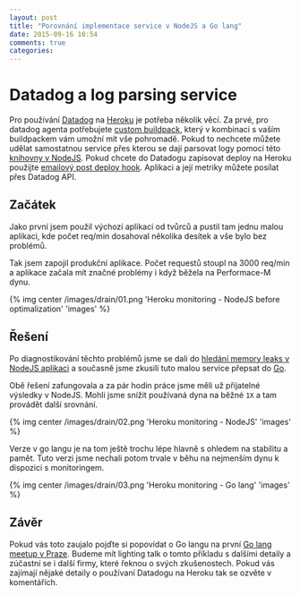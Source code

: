 ```yaml
---
layout: post
title: "Porovnání implementace service v NodeJS a Go lang"
date: 2015-09-16 10:54
comments: true
categories:
---
```


# Datadog a log parsing service

Pro používání [Datadog](https://www.datadoghq.com/) na [Heroku](https://heroku.com) je potřeba několik věcí.
Za prvé, pro datadog agenta potřebujete [custom buildpack](https://github.com/miketheman/heroku-buildpack-datadog.git), který v kombinaci s vaším buildpackem vám umožní mít vše pohromadě. Pokud to nechcete můžete udělat samostatnou service přes kterou se dají parsovat logy pomocí této [knihovny v NodeJS](https://github.com/ozinc/heroku-datadog-drain).
Pokud chcete do Datadogu zapisovat deploy na Heroku použijte [emailový post deploy hook](https://devcenter.heroku.com/articles/deploy-hooks#email).
Aplikaci a její metriky můžete posílat přes Datadog API.

<!-- more -->

## Začátek

Jako první jsem použil výchozí aplikaci od tvůrců a pustil tam jednu malou aplikaci, kde počet req/min dosahoval několika desítek a vše bylo bez problémů.

Tak jsem zapojil produkční aplikace. Počet requestů stoupl na 3000 req/min a aplikace začala mít značné problémy i když běžela na Performace-M dynu.

{% img center /images/drain/01.png 'Heroku monitoring - NodeJS before optimalization' 'images' %}

## Řešení

Po diagnostikování těchto problémů jsme se dali do [hledání memory leaks v NodeJS aplikaci](https://github.com/apiaryio/heroku-datadog-drain) a současně jsme zkusili tuto malou service přepsat do [Go](https://github.com/apiaryio/heroku-datadog-drain-golang).

Obě řešení zafungovala a za pár hodin práce jsme měli už přijatelné výsledky v NodeJS. Mohli jsme snížit používaná dyna na běžné `1X` a tam provádět další srovnání.

{% img center /images/drain/02.png 'Heroku monitoring - NodeJS' 'images' %}

Verze v go langu je na tom ještě trochu lépe hlavně s ohledem na stabilitu a pamět. Tuto verzi jsme nechali potom trvale v běhu na nejmenším dynu k dispozici s monitoringem.

{% img center /images/drain/03.png 'Heroku monitoring - Go lang' 'images' %}

## Závěr

Pokud vás toto zaujalo pojďte si popovídat o Go langu na první [Go lang meetup v Praze](http://srazy.info/golang-meetup/5676). Budeme mít lighting talk o tomto příkladu s dalšími detaily a zúčastní se i další firmy, které řeknou o svých zkušenostech. Pokud vás zajímají nějaké detaily o používaní Datadogu na Heroku tak se ozvěte v komentářích.


